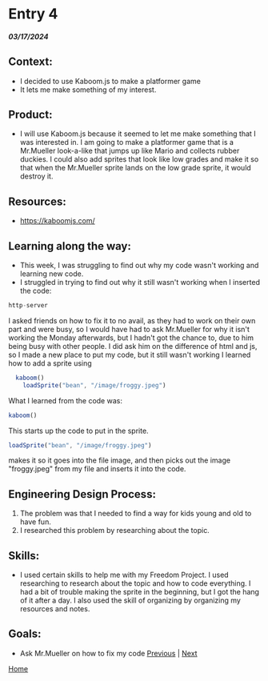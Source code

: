 # Entry 4
##### 03/17/2024
## Context:
* I decided to use Kaboom.js to make a platformer game
* It lets me make something of my interest.

## Product:
* I will use Kaboom.js because it seemed to let me make something that I was interested in. I am going to make a platformer game that is a Mr.Mueller look-a-like that jumps up like Mario and collects rubber duckies. I could also add sprites that look like low grades and make it so that when the Mr.Mueller sprite lands on the low grade sprite, it would destroy it.

## Resources:
* https://kaboomjs.com/

## Learning along the way:
* This week, I was struggling to find out why my code wasn't working and learning new code.
* I struggled in trying to find out why it still wasn't working when I inserted the code:

```js
http-server
```

I asked friends on how to fix it to no avail, as they had to work on their own part and were busy, so I would have had to ask Mr.Mueller for why it isn't working the Monday afterwards, but I hadn't got the chance to, due to him being busy with other people. I did ask him on the difference of html and js, so I made a new place to put my code, but it still wasn't working
I learned how to add a sprite using

```js
  kaboom()
    loadSprite("bean", "/image/froggy.jpeg")
```
What I learned from the code was:
```js
kaboom()
```
This starts up the code to put in the sprite.

```js
loadSprite("bean", "/image/froggy.jpeg")
```
makes it so it goes into the file image, and then picks out the image "froggy.jpeg" from my file and inserts it into the code.
## Engineering Design Process:
1) The problem was that I needed to find a way for kids young and old to have fun.
2) I researched this problem by researching about the topic.

## Skills:
* I used certain skills to help me with my Freedom Project. I used researching to research about the topic and how to code everything. I had a bit of trouble making the sprite in the beginning, but I got the hang of it after a day. I also used the skill of organizing by organizing my resources and notes.

## Goals:
* Ask Mr.Mueller on how to fix my code
[Previous](entry02.md) | [Next](entry04.md)

[Home](../README.md)
